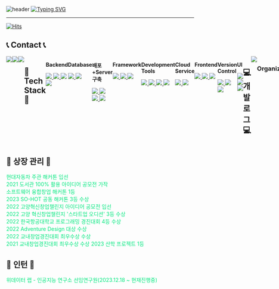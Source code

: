 ![header](https://capsule-render.vercel.app/api?type=waving&color=87CEEB&text=&animation=twinkling&height=80)
[![Typing SVG](https://readme-typing-svg.demolab.com?font=Bazzi&weight=600&size=45&duration=3500&pause=3&color=FF6347&center=false&vCenter=false&multiline=true&repeat=true&width=1000&height=100&lines=+Hi+This+is+LeeGunYoung%60s+GitHub!%F0%9F%91%8B)](https://git.io/typing-svg)

-------
[![Hits](https://hits.seeyoufarm.com/api/count/incr/badge.svg?url=https%3A%2F%2Fgithub.com%2FLeegunyoung%2FLeegunyoung&count_bg=%23FFB6F3&title_bg=%23555555&icon=&icon_color=%23E7E7E7&title=GynYoungs`s+Github&edge_flat=false)](https://hits.seeyoufarm.com)
<br>
## 📞 Contact 📞
<div style="display:flex; flex-direction:row;">
    <a href="mailto:hdn1015@naver.com">
        <img src="https://img.shields.io/badge/Gmail-EA4335?style=for-the-badge&logo=Naver&logoColor=white">  </a>
    <a href=https://open.kakao.com/o/sGFzzbsf](https://open.kakao.com/o/sdcq1WUf>
    <img src="https://img.shields.io/badge/KakaoTalk-FFCD00?style=for-the-badge&logoColor=black&logo=KakaoTalk">
    </a>
    <a href="https://www.instagram.com/lee_gun0617/">
    <img src="https://img.shields.io/badge/Instagram-E4405F?style=for-the-badge&logo=Instagram&logoColor=white">
    </a>
<br>
    






## 🔨 Tech Stack 🔨

<div style="display:flex; flex-direction:column; align-items:flex-start;">
    <p><strong>Backend</strong></p>
    <div>
        <a href="URL1">
            <img src="https://img.shields.io/badge/Java-007396?style=for-the-badge&logo=Java&logoColor=white">
        </a>
        <a href="URL2">
            <img src="https://img.shields.io/badge/Spring%20Boot-6DB33F?style=for-the-badge&logo=springboot&logoColor=white">
        </a>
        <a href="URL3">
            <img src="https://camo.githubusercontent.com/94be0a2e5be142925615e5821d97137a930d08fc154962ce43860f1957e6661e/68747470733a2f2f696d672e736869656c64732e696f2f62616467652f507974686f6e2d3337373641423f7374796c653d666f722d7468652d6261646765266c6f676f3d707974686f6e266c6f676f436f6c6f723d7768697465" data-canonical-src="https://img.shields.io/badge/Python-3776AB?style=for-the-badge&amp;logo=python&amp;logoColor=white" style="max-width: 100%;">
        </a>
        <a href="URL4">
            <img src="https://img.shields.io/badge/Django-092E20?style=for-the-badge&logo=django&logoColor=white">
        </a>
    </div>
</div>
<br>
<div style="display:flex; flex-direction:column; align-items:flex-start;">
    <p><strong>Database</strong></p>
    <div>
        <a href="URL5">
            <img src="https://img.shields.io/badge/Oracle-F80000?style=for-the-badge&logo=oracle&logoColor=white">
        </a>
        <a href="URL6">
            <img src="https://img.shields.io/badge/MySQL-4479A1?style=for-the-badge&logo=mysql&logoColor=white">
        </a>
    </div>
</div>
<br>
<div style="display:flex; flex-direction:column; align-items:flex-start;">
    <p><strong>배포+Server 구축</strong></p>
    <div>
        <a href="URL7">
            <img src="https://img.shields.io/badge/Amazon%20EC2-232F3E?style=for-the-badge&logo=amazonaws&logoColor=white">
        </a>
        <a href="URL8">
            <img src="https://img.shields.io/badge/Linux-FCC624?style=for-the-badge&logo=linux&logoColor=black">
        </a>
        <a href="URL9">
            <img src="https://img.shields.io/badge/Apache%20Tomcat-F8DC75?style=for-the-badge&logo=apachetomcat&logoColor=black">
        </a>
        <a href="URL10">
            <img src="https://img.shields.io/badge/Gunicorn-345571?style=for-the-badge&logo=gunicorn&logoColor=white">
        </a>
    </div>
</div>
<br>
<div style="display:flex; flex-direction:column; align-items:flex-start;">
    <p><strong>Framework</strong></p>
    <div>
        <a href="URL11">
            <img src="https://img.shields.io/badge/Spring-6DB33F?style=for-the-badge&logo=spring&logoColor=white">
        </a>
        <a href="URL12">
            <img src="https://img.shields.io/badge/Spring%20Boot-6DB33F?style=for-the-badge&logo=springboot&logoColor=white">
        </a>
        <a href="URL13">
            <img src="https://img.shields.io/badge/Django-092E20?style=for-the-badge&logoColor=white">
        </a>
    </div>
</div>
<br>
<div>
    <p><strong>Development Tools</strong></p>
    <div>
        <a href="URL14">
            <img src="https://img.shields.io/badge/IntelliJ%20IDEA-000000?style=for-the-badge&logo=intellij-idea&logoColor=white">
        </a>
        <a href="URL15">
            <img src="https://img.shields.io/badge/Eclipse-2C2255?style=for-the-badge&logo=eclipse&logoColor=white">
        </a>
        <a href="URL16">
            <img src="https://img.shields.io/badge/VSCode-007ACC?style=for-the-badge&logo=visualstudiocode&logoColor=white">
        </a>
        <a href="URL30">
            <img src="https://img.shields.io/badge/Visual%20Studio-5C2D91?style=for-the-badge&logo=visualstudio&logoColor=white">
        </a>
    </div>
</div>
<br>
<div>
    <p><strong>Cloud Service</strong></p>
    <div>
        <a href="URL17">
            <img src="https://img.shields.io/badge/AWS-232F3E?style=for-the-badge&logo=amazon-aws&logoColor=white">
        </a>
        <a href="URL18">
            <img src="https://img.shields.io/badge/Docker-2496ED?style=for-the-badge&logo=docker&logoColor=white">
        </a>
    </div>
</div>
<br>
<div>
    <p><strong>Frontend</strong></p>
    <div>
        <a href="URL19">
            <img src="https://img.shields.io/badge/HTML5-E34F26?style=flat-square&logo=html5&logoColor=white">
        </a>
        <a href="URL20">
            <img src="https://img.shields.io/badge/CSS3-1572B6?style=flat-square&logo=css3&logoColor=white">
        </a>
        <a href="URL21">
            <img src="https://img.shields.io/badge/JavaScript-F7DF1E?style=flat-square&logo=javascript&logoColor=black">
        </a>
    </div>
</div>
<br>
<div>
    <p><strong>Version Control</strong></p>
    <div>
        <a href="URL22">
            <img src="https://img.shields.io/badge/Git-F05032?style=for-the-badge&logo=git&logoColor=white">
        </a>
        <a href="URL23">
            <img src="https://img.shields.io/badge/GitHub-181717?style=for-the-badge&logo=github&logoColor=white">
        </a>
        <a href="URL24">
            <img src="https://img.shields.io/badge/Bitbucket-0052CC?style=for-the-badge&logo=bitbucket&logoColor=white">
        </a>
    </div>
</div>
<br>
<div>
    <p><strong>UI</strong></p>
    <div>
        <a href="URL25">
            <img src="https://img.shields.io/badge/Figma-F24E1E?style=for-the-badge&logo=figma&logoColor=white">
        </a>
        <a href="URL26">
            <img src="https://img.shields.io/badge/Adobe%20XD-FF61F6?style=for-the-badge&logo=adobe-xd&logoColor=white">
        </a>
        <a href="URL27">
            <img src="https://img.shields.io/badge/Sketch-F7B500?style=for-the-badge&logo=sketch&logoColor=black">
        </a>
    </div>
</div>
<br>
<br>
<br>

## 💻 개발 로그 💻
<div>
    <a href="https://blog.naver.com/hdn1015">
        <img src="https://img.shields.io/badge/Naver%20Blog-03C75A?style=for-the-badge&logo=naver&logoColor=white">
    </a>
</div>
<br>
<div></div>
<h3 align="center"><b> Organizations </b></h3>
<p align="center">
    <img src="https://img.shields.io/badge/sosratchachaHACKATHON-Organization-brightgreen">
    <img src="https://img.shields.io/badge/VeritasKau-Organization-brightgreen">
    <img src="https://img.shields.io/badge/KoreaHanZoom-Organization-brightgreen">
</p>
</div>

##  🌌 상장 관리  🌌
<div>
   <p style="font-size: 14px; margin-top: 10px;">
      <font color=%23E7E7E7>
            현대자동차 주관 해커톤 입선 <br>
            2021 도서관 100% 활용 아이디어 공모전 가작 <br>
            소프트웨어 융합창업 해커톤 1등 <br>
            2023 SO-HOT 공동 해커톤 3등 수상 <br>
            2022 고양혁신창업챌린지 아이디어 공모전 입선 <br>
            2022 고양 혁신창업챌린지 '스타트업 오디션' 3등 수상 <br>
            2022 한국항공대학교 프로그래밍 경진대회 4등 수상 <br>
            2022 Adventure Design 대상 수상 <br>
            2022 교내창업경진대회 최우수상 수상 <br>
            2021 교내창업경진대회 최우수상 수상
            2023 산학 프로젝트 1등 
      </font>
    </p>
</div>

##  🌌 인턴  🌌
<div>
   <p style="font-size: 14px; margin-top: 10px;">
      <font color=%23E7E7E7>
            위데이터 랩 - 인공지능 연구소 선임연구원(2023.12.18 ~ 현재진행중) <br>
      </font>
    </p>
</div>



    
